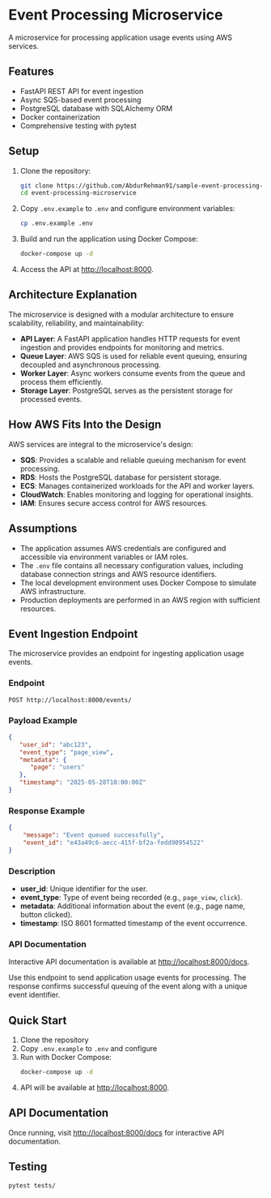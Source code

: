 # Event Processing Microservice

A microservice for processing application usage events using AWS services.

## Features

- FastAPI REST API for event ingestion
- Async SQS-based event processing
- PostgreSQL database with SQLAlchemy ORM
- Docker containerization
- Comprehensive testing with pytest

## Setup

1. Clone the repository:
   ```bash
   git clone https://github.com/AbdurRehman91/sample-event-processing-microservice.git
   cd event-processing-microservice
   ```
2. Copy `.env.example` to `.env` and configure environment variables:
   ```bash
   cp .env.example .env
   ```
3. Build and run the application using Docker Compose:
   ```bash
   docker-compose up -d
   ```
4. Access the API at [http://localhost:8000](http://localhost:8000).

## Architecture Explanation

The microservice is designed with a modular architecture to ensure scalability, reliability, and maintainability:

- **API Layer**: A FastAPI application handles HTTP requests for event ingestion and provides endpoints for monitoring and metrics.
- **Queue Layer**: AWS SQS is used for reliable event queuing, ensuring decoupled and asynchronous processing.
- **Worker Layer**: Async workers consume events from the queue and process them efficiently.
- **Storage Layer**: PostgreSQL serves as the persistent storage for processed events.

## How AWS Fits Into the Design

AWS services are integral to the microservice's design:
- **SQS**: Provides a scalable and reliable queuing mechanism for event processing.
- **RDS**: Hosts the PostgreSQL database for persistent storage.
- **ECS**: Manages containerized workloads for the API and worker layers.
- **CloudWatch**: Enables monitoring and logging for operational insights.
- **IAM**: Ensures secure access control for AWS resources.

## Assumptions

- The application assumes AWS credentials are configured and accessible via environment variables or IAM roles.
- The `.env` file contains all necessary configuration values, including database connection strings and AWS resource identifiers.
- The local development environment uses Docker Compose to simulate AWS infrastructure.
- Production deployments are performed in an AWS region with sufficient resources.


## Event Ingestion Endpoint

The microservice provides an endpoint for ingesting application usage events.

### Endpoint
`POST http://localhost:8000/events/`

### Payload Example
```json
{
   "user_id": "abc123",
   "event_type": "page_view",
   "metadata": {
      "page": "users"
   },
   "timestamp": "2025-05-28T10:00:00Z"
}
```

### Response Example
```json
{
    "message": "Event queued successfully",
    "event_id": "e43a49c6-aecc-415f-bf2a-fedd90954522"
}
```

### Description
- **user_id**: Unique identifier for the user.
- **event_type**: Type of event being recorded (e.g., `page_view`, `click`).
- **metadata**: Additional information about the event (e.g., page name, button clicked).
- **timestamp**: ISO 8601 formatted timestamp of the event occurrence.

### API Documentation
Interactive API documentation is available at [http://localhost:8000/docs](http://localhost:8000/docs).

Use this endpoint to send application usage events for processing. The response confirms successful queuing of the event along with a unique event identifier.

## Quick Start

1. Clone the repository
2. Copy `.env.example` to `.env` and configure
3. Run with Docker Compose:
   ```bash
   docker-compose up -d
   ```
4. API will be available at [http://localhost:8000](http://localhost:8000).

## API Documentation

Once running, visit [http://localhost:8000/docs](http://localhost:8000/docs) for interactive API documentation.

## Testing

```bash
pytest tests/
```